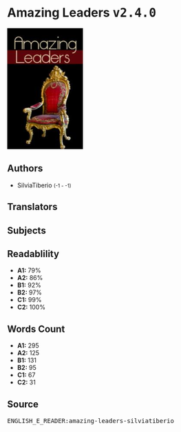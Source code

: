 # Amazing Leaders <kbd>v2.4.0</kbd>

![](./cover.medium.jpg "")

## Authors


 - SilviaTiberio <small>(-1 - -1)</small>

## Translators



## Subjects



## Readablility


 - **A1:** 79%
 - **A2:** 86%
 - **B1:** 92%
 - **B2:** 97%
 - **C1:** 99%
 - **C2:** 100%

## Words Count


 - **A1:** 295
 - **A2:** 125
 - **B1:** 131
 - **B2:** 95
 - **C1:** 67
 - **C2:** 31

## Source


<kbd>ENGLISH_E_READER:amazing-leaders-silviatiberio</kbd>
